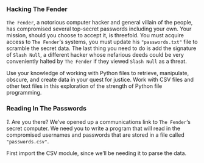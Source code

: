 ### Hacking The Fender
`The Fender`, a notorious computer hacker and general villain of the people, has compromised several top-secret passwords including your own. Your mission, should you choose to accept it, is threefold. You must acquire access to `The Fender`‘s systems, you must update his `"passwords.txt"` file to scramble the secret data. The last thing you need to do is add the signature of `Slash Null`, a different hacker whose nefarious deeds could be very conveniently halted by `The Fender` if they viewed `Slash Null` as a threat.

Use your knowledge of working with Python files to retrieve, manipulate, obscure, and create data in your quest for justice. Work with CSV files and other text files in this exploration of the strength of Python file programming.

### Reading In The Passwords
*1.* Are you there? We’ve opened up a communications link to `The Fender`‘s secret computer. We need you to write a program that will read in the compromised usernames and passwords that are stored in a file called `"passwords.csv"`.

First import the CSV module, since we’ll be needing it to parse the data.